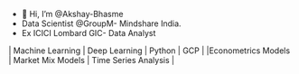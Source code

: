 - 👋 Hi, I’m @Akshay-Bhasme
- Data Scientist @GroupM- Mindshare India.
- Ex ICICI Lombard GIC- Data Analyst

| Machine Learning | Deep Learning | Python | GCP |
|Econometrics Models | Market Mix Models | Time Series Analysis |


